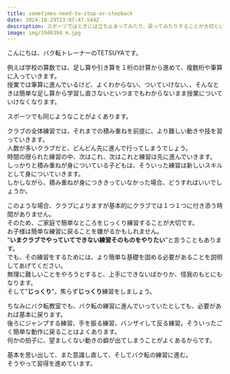 ```yaml
---
title: sometimes-need-to-stop-or-stepback
date: 2024-10-29T23:07:47.544Z
description: スポーツではときには立ち止まってみたり、戻ってみたりすることが大切という話です
image: img/1946394_m.jpg
---
```

こんにちは、バク転トレーナーのTETSUYAです。

例えば学校の算数では、足し算や引き算を１桁の計算から進めて、複数桁や筆算に入っていきます。\
授業では筆算に進んでいるけど、よくわからない、ついていけない、、そんなときは簡単な足し算から学習し直さないといつまでもわからないまま授業についていけなくなります。

スポーツでも同じようなことがよくあります。

クラブの全体練習では、それまでの積み重ねを前提に、より難しい動きや技を習っていきます。\
人数が多いクラブだと、どんどん先に進んで行ってしまうでしょう。\
時間の限られた練習の中、次はこれ、次はこれと練習は先に進んでいきます。\
しっかりと積み重ねが身についている子どもは、そういった練習は新しいスキルとして身についていきます。\
しかしながら、積み重ねが身につききっていなかった場合、どうすればいいでしょうか。

このような場合、クラブによりますが基本的にクラブでは１つ１つに付き添う時間がありません。\
そのため、ご家庭で簡単なところをじっくり練習することが大切です。\
お子様は簡単な練習に戻ることを嫌がるかもしれません。\
”**いまクラブでやっていてできない練習そのものをやりたい**”と言うこともあります。\
でも、その練習をするためには、より簡単な基礎を固める必要があることを説明してあげてください。\
無理に難しいことをやろうとすると、上手にできないばかりか、怪我のもとにもなります。\
そして”**じっくり**”。焦らず**じっくり**練習をしましょう。

ちなみにバク転教室でも、バク転の練習に進んでいっていたとしても、必要があれば基本に戻ります。\
後ろにジャンプする練習、手を振る練習、バンザイして反る練習。そういったごく簡単な動作に戻ることはよくあります。\
何かの拍子に、望ましくない動きの癖が出てしまうことがよくあるからです。

基本を思い出して、また意識し直して、そしてバク転の練習に進む。\
そうやって習得を進めています。